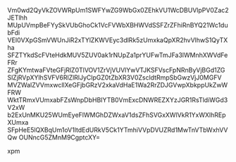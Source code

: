 Vm0wd2QyVkZOVWRpUm1SWFYwZG9WbGx0ZEhkVU1WcDBUVlpPV0Zac2JETlhh
MUpUVmpBeFYySkVUbGhoCk1VcFVWbXBHWVdSSFZrZFhiRnBYQ21Wc1dubFdi
VEI0VXpGSmVWUnJiR2xTYlZKWVEyc3dlRk5zUmxkaQpXR2hvVlhwS1QyTXha
SFZTYkdScFVteHdkMUV5ZUV0ak1rNUpZa1prYUFwTmJFa3lWMnhXWVdFeFRr
ZFgKYmtwaFVteGFjRlZ0TlVOV1ZrVjVUVlYwVTJKSFVscFpNRnByVjBGd1ZG
SlZjRVpXYlhSVFV6RlZlRlJyClpGZ0tZbXR3V0ZscldtRmpSbGwzVjJ0MGFV
MVZWalZVVmxwcllXeGFjbGRzV2xkaVdHaE1Wa2RrZDJGVwpXbkppUkZwWFRW
WktTRmxVUmxabFZsWnpDbHBIYTB0VmExcDNWREZXYzJGR1RsTldiWGd3V2xW
b2ExUnMKU25WUmEyeFlWMGhDZWxaV1dsZFhSVGxXWlVkR1YxWXlhREpXUmxa
SFpHeE5lQXBqUm1oV1ltdEdURkV5Ck1YTmhiVVpDVUZRd1MwTnVTbWxhVVQw
OUNncG5ZMnM9CgptcXY=

xpm